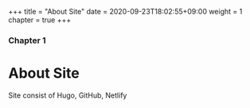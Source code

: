 +++
title = "About Site"
date = 2020-09-23T18:02:55+09:00
weight = 1
chapter = true
+++

### Chapter 1

# About Site

Site consist of Hugo, GitHub, Netlify